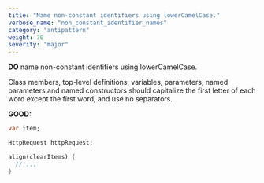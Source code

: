 ```yaml
---
title: "Name non-constant identifiers using lowerCamelCase."
verbose_name: "non_constant_identifier_names"
category: "antipattern"
weight: 70
severity: "major"
---
```

**DO** name non-constant identifiers using lowerCamelCase.

Class members, top-level definitions, variables, parameters, named parameters
and named constructors should capitalize the first letter of each word
except the first word, and use no separators.

**GOOD:**
```dart
var item;

HttpRequest httpRequest;

align(clearItems) {
  // ...
}
```
